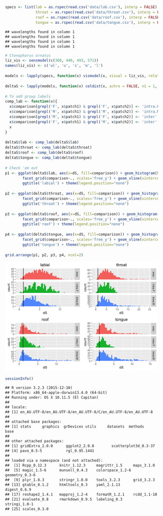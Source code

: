 ``` r
specs <- list(lab = as.rspec(read.csv('data/lab.csv'), interp = FALSE),
              throat = as.rspec(read.csv('data/throat.csv'), interp = FALSE),
              roof = as.rspec(read.csv('data/roof.csv'), interp = FALSE),
              tongue = as.rspec(read.csv('data/tongue.csv'), interp = FALSE))
```

    ## wavelengths found in column 1 
    ## wavelengths found in column 1 
    ## wavelengths found in column 1 
    ## wavelengths found in column 1

``` r
# Ctenophorus ornatus
liz_vis <- sensmodel(c(360, 440, 493, 571)) 
names(liz_vis) <- c('wl', 'u', 's', 'm', 'l')

models <- lapply(specs, function(x) vismodel(x, visual = liz_vis, relative = FALSE, qcatch = "fi", scale = 10000))

deltaS <- lapply(models, function(x) coldist(x, achro = FALSE, n1 = 1, n2 = 1, n3 = 3.5, n4 = 6, v = 0.10))

# To add group labels
comp_lab <- function(x){
  x$comparison[grepl('F', x$patch1) & grepl('F', x$patch2)] <- 'intra.F'
  x$comparison[grepl('M', x$patch1) & grepl('M', x$patch2)] <- 'intra.M'
  x$comparison[grepl('M', x$patch1) & grepl('F', x$patch2)] <- 'inter'
  x$comparison[grepl('F', x$patch1) & grepl('M', x$patch2)] <- 'inter'
  x
}

deltaS$lab <- comp_lab(deltaS$lab) 
deltaS$throat <- comp_lab(deltaS$throat)
deltaS$roof <- comp_lab(deltaS$roof)
deltaS$tongue <- comp_lab(deltaS$tongue)

# Check 'em out
p1 <- ggplot(deltaS$lab, aes(x=dS, fill=comparison)) + geom_histogram(bins=50) + 
        facet_grid(comparison~., scales='free_y') + geom_vline(xintercept=1) +
        ggtitle('labial') + theme(legend.position="none")

p2 <- ggplot(deltaS$throat, aes(x=dS, fill=comparison)) + geom_histogram(bins=50) + 
        facet_grid(comparison~., scales='free_y') + geom_vline(xintercept=1) +
        ggtitle('throat') + theme(legend.position="none")

p3 <- ggplot(deltaS$roof, aes(x=dS, fill=comparison)) + geom_histogram(bins=50) + 
        facet_grid(comparison~., scales='free_y') + geom_vline(xintercept=1) +
        ggtitle('roof') + theme(legend.position="none")

p4 <- ggplot(deltaS$tongue, aes(x=dS, fill=comparison)) + geom_histogram(bins=50) + 
        facet_grid(comparison~., scales='free_y') + geom_vline(xintercept=1) +
        ggtitle('tongue') + theme(legend.position="none")

grid.arrange(p1, p2, p3, p4, ncol=2)
```

![](output/lizardeg/lizardeg_figunnamed-chunk-1-1.png)<!-- -->

``` r
sessionInfo()
```

    ## R version 3.2.3 (2015-12-10)
    ## Platform: x86_64-apple-darwin13.4.0 (64-bit)
    ## Running under: OS X 10.11.5 (El Capitan)
    ## 
    ## locale:
    ## [1] en_AU.UTF-8/en_AU.UTF-8/en_AU.UTF-8/C/en_AU.UTF-8/en_AU.UTF-8
    ## 
    ## attached base packages:
    ## [1] stats     graphics  grDevices utils     datasets  methods   base     
    ## 
    ## other attached packages:
    ## [1] gridExtra_2.0.0      ggplot2_2.0.0        scatterplot3d_0.3-37
    ## [4] pavo_0.5-5           rgl_0.95.1441       
    ## 
    ## loaded via a namespace (and not attached):
    ##  [1] Rcpp_0.12.3      knitr_1.12.3     magrittr_1.5     maps_3.1.0      
    ##  [5] magic_1.5-6      munsell_0.4.3    colorspace_1.2-6 geometry_0.3-6  
    ##  [9] plyr_1.8.3       stringr_1.0.0    tools_3.2.3      grid_3.2.3      
    ## [13] gtable_0.1.2     htmltools_0.3    yaml_2.1.13      digest_0.6.9    
    ## [17] reshape2_1.4.1   mapproj_1.2-4    formatR_1.2.1    rcdd_1.1-10     
    ## [21] evaluate_0.8     rmarkdown_0.9.5  labeling_0.3     stringi_1.0-1   
    ## [25] scales_0.3.0
